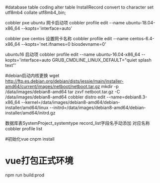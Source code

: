 
#database table coding
alter table InstallRecord convert to character set utf8mb4 collate utf8mb4_bin;

cobbler pxe ubuntu 网卡启动项
cobbler profile edit --name ubuntu-18.04-x86_64 --kopts='interface=auto'

cobbler pxe centos 设置网卡名称
cobbler profile edit --name centos-6.4-x86_64 --kopts='net.ifnames=0 biosdevname=0' 

ubuntu16 启动项
cobbler profile edit --name ubuntu-16.04-x86_64 --kopts='interface=auto  GRUB_CMDLINE_LINUX_DEFAULT="quiet splash text"'

#debian启动内核更换
wget http://ftp.es.debian.org/debian/dists/jessie/main/installer-amd64/current/images/netboot/netboot.tar.gz
mkdir -p /data/images/debian8-amd64
tar zxvf netboot.tar.gz -C /data/images/debian8-amd64
cobbler distro edit --name=debian8.3-x86_64 --kernel=/data/images/debian8-amd64/debian-installer/amd64/linux --initrd=/data/images/debian8-amd64/debian-installer/amd64/initrd.gz

数据库表SystemProject_systemtype
record_list字段名手动添加 对应名称cobbler profile list


#初始化vue
cnpm install

# vue打包正式环境
npm run build:prod

